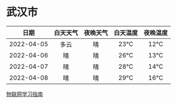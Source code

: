 # 武汉市
|日期|白天天气|夜晚天气|白天温度|夜晚温度|
|:--:|:--:|:--:|:--:|:--:|
|2022-04-05|多云|晴|23℃|12℃|
|2022-04-06|晴|晴|26℃|13℃|
|2022-04-07|晴|晴|28℃|14℃|
|2022-04-08|晴|晴|29℃|16℃|
 
[物联网学习指南](http://doc.lziqi.top/IoT)
